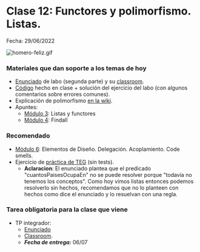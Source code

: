 # Clase 12: Functores y polimorfismo. Listas.

Fecha: 29/06/2022

![homero-feliz.gif](../2021/assets/homero-feliz.gif)

### Materiales que dan soporte a los temas de hoy

* [Enunciado](https://docs.google.com/document/d/1p6C__cfmJEJsn4IEVfdc-2g1Te4Vr87YViASMacKP-4/edit) de labo (segunda parte) y su [classroom](https://classroom.github.com/a/FVRwbkgM).
* [Código](https://github.com/pdepjm/2023-l-practica-functores-listas/blob/main/programa.pl) hecho en clase + solución del ejercicio del labo (con algunos comentarios sobre errores comunes).
* Explicación de polimorfismo [en la wiki](https://wiki.uqbar.org/wiki/articles/polimorfismo-en-el-paradigma-logico.html).
* Apuntes:
  * [Módulo 3](https://docs.google.com/document/d/1I8Xvss7LBuUjV-GGiag7C8d9wa3vUB6B37Qi4LG-ts0/edit#heading=h.dr7shnx76bwb): Listas y functores
  * [Módulo 4](https://docs.google.com/document/d/1GGair_St5yWvItKRZH-FY_X2CdDREr60TrsV0zSiO5I/edit#heading=h.3a0qkoeg9mih): Findall

### Recomendado

* [Módulo 6](https://drive.google.com/open?id=1eWnjBoiQTRJKx4THhmPnGYbBWTDlgx4Fph18GPtIqC0): Elementos de Diseño. Delegación. Acoplamiento. Code smells.
* Ejercicio de [práctica de TEG](https://docs.google.com/document/d/12RK1DhOHEH9PgKYJo3zH_trn1fOn8jB9bg304ZLMXbQ/edit) (sin tests).
  * **Aclaracion**: El enunciado plantea que el predicado "cuantosPaisesOcupaEn" no se puede resolver porque "todavía no tenemos los conceptos". Como hoy vimos listas entonces podemos resolverlo sin hechos, recomendamos que no lo planteen con hechos como dice el enunciado y lo resuelvan con una regla.
  
### Tarea obligatoria para la clase que viene 

* TP integrador:
  * [Enunciado](https://docs.google.com/document/d/1zCWrMU9x8CQ_Vf0hkx5yw13lsGdU_MBMJQVmAuEW0oI/edit)
  * [Classroom](https://classroom.github.com/a/ReOnBy2z).
  * ***Fecha de entrega:*** 06/07
